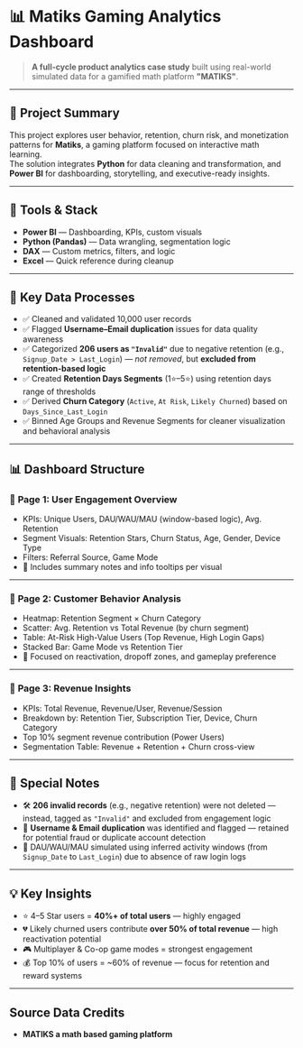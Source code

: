 # 📊 Matiks Gaming Analytics Dashboard

> **A full-cycle product analytics case study** built using real-world simulated data for a gamified math platform **"MATIKS"**.

---

## 🧱 Project Summary

This project explores user behavior, retention, churn risk, and monetization patterns for **Matiks**, a gaming platform focused on interactive math learning.  
The solution integrates **Python** for data cleaning and transformation, and **Power BI** for dashboarding, storytelling, and executive-ready insights.

---

## 🧠 Tools & Stack

- **Power BI** — Dashboarding, KPIs, custom visuals  
- **Python (Pandas)** — Data wrangling, segmentation logic  
- **DAX** — Custom metrics, filters, and logic  
- **Excel** — Quick reference during cleanup

---

## 🧪 Key Data Processes

- ✅ Cleaned and validated 10,000 user records  
- ✅ Flagged **Username–Email duplication** issues for data quality awareness  
- ✅ Categorized **206 users as `"Invalid"`** due to negative retention (e.g., `Signup_Date > Last_Login`) — *not removed*, but **excluded from retention-based logic**  
- ✅ Created **Retention Days Segments** (1⭐–5⭐) using retention days range of thresholds  
- ✅ Derived **Churn Category** (`Active`, `At Risk`, `Likely Churned`) based on `Days_Since_Last_Login`  
- ✅ Binned Age Groups and Revenue Segments for cleaner visualization and behavioral analysis

---

## 📊 Dashboard Structure

### 🔹 **Page 1: User Engagement Overview**

- KPIs: Unique Users, DAU/WAU/MAU (window-based logic), Avg. Retention  
- Segment Visuals: Retention Stars, Churn Status, Age, Gender, Device Type  
- Filters: Referral Source, Game Mode  
- 📌 Includes summary notes and info tooltips per visual

---

### 🔹 **Page 2: Customer Behavior Analysis**

- Heatmap: Retention Segment × Churn Category  
- Scatter: Avg. Retention vs Total Revenue (by churn segment)  
- Table: At-Risk High-Value Users (Top Revenue, High Login Gaps)  
- Stacked Bar: Game Mode vs Retention Tier  
- 🎯 Focused on reactivation, dropoff zones, and gameplay preference

---

### 🔹 **Page 3: Revenue Insights**

- KPIs: Total Revenue, Revenue/User, Revenue/Session  
- Breakdown by: Retention Tier, Subscription Tier, Device, Churn Category  
- Top 10% segment revenue contribution (Power Users)  
- Segmentation Table: Revenue + Retention + Churn cross-view

---

## 📌 Special Notes

- 🛠️ **206 invalid records** (e.g., negative retention) were not deleted — instead, tagged as `"Invalid"` and excluded from engagement logic  
- 📧 **Username & Email duplication** was identified and flagged — retained for potential fraud or duplicate account detection  
- 🔁 DAU/WAU/MAU simulated using inferred activity windows (from `Signup_Date` to `Last_Login`) due to absence of raw login logs

---

## 💡 Key Insights

- ⭐ 4–5 Star users = **40%+ of total users** — highly engaged  
- 💔 Likely churned users contribute **over 50% of total revenue** — high reactivation potential  
- 🎮 Multiplayer & Co-op game modes = strongest engagement  
- 💰 Top 10% of users = ~60% of revenue — focus for retention and reward systems

---

## Source Data Credits 

- **MATIKS a math based gaming platform**



